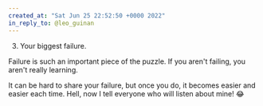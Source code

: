 ```yaml
---
created_at: "Sat Jun 25 22:52:50 +0000 2022"
in_reply_to: @leo_guinan
---
```


3. Your biggest failure.

Failure is such an important piece of the puzzle. If you aren't failing, you aren't really learning.

It can be hard to share your failure, but once you do, it becomes easier and easier each time. Hell, now I tell everyone who will listen about mine! 😂